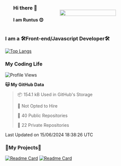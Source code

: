 

<div style="display: flex;  align-items: center; justify-content: space-around;">
    <div>    
        <h3>Hi there 👋</h3>
        <h4> I am Runtus 😊 </h4>
    </div>
    <img src="https://github-readme-stats.vercel.app/api?username=Runtus&show_icons=true&theme=tokyonight" width="60%" />
</div>





### I am a 🛠Front-end/Javascript Developer🛠 

[![Top Langs](https://github-readme-stats.vercel.app/api/top-langs/?username=Runtus&hide=css,vue,scss,Ruby)](https://github.com/Runtus/pixiv-server-ts)


### My Coding Life
<!--START_SECTION:waka-->
![Profile Views](http://img.shields.io/badge/Profile%20Views-0-blue)

**🐱 My GitHub Data** 

> 📦 154.1 kB Used in GitHub's Storage 
 > 
> 🚫 Not Opted to Hire
 > 
> 📜 40 Public Repositories 
 > 
> 🔑 22 Private Repositories 
 > 

 Last Updated on 15/06/2024 18:38:26 UTC
<!--END_SECTION:waka-->

### 🎁My Projects🎁
[![Readme Card](https://github-readme-stats.vercel.app/api/pin/?username=Runtus&repo=pixiv-server-ts)](https://github.com/Runtus/pixiv-server-ts)
[![Readme Card](https://github-readme-stats.vercel.app/api/pin/?username=Runtus&repo=dormitory-uestc)](https://github.com/Runtus/dormitory-uestc)